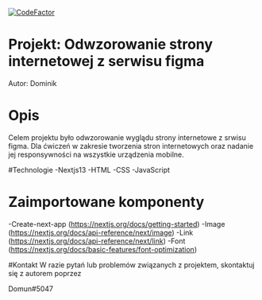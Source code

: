 [![CodeFactor](https://www.codefactor.io/repository/github/Domun335/FLP-01/badge)](https://www.codefactor.io/repository/github/Domun335/FLP-01)
# Projekt: Odwzorowanie strony internetowej z serwisu figma
Autor: Dominik

# Opis
Celem projektu było odwzorowanie wyglądu strony internetowe z srwisu figma. Dla ćwiczeń w zakresie tworzenia stron internetowych oraz nadanie jej responsywności na wszystkie urządzenia mobilne.

#Technologie
-Nextjs13
-HTML
-CSS
-JavaScript

# Zaimportowane komponenty
-Create-next-app (https://nextjs.org/docs/getting-started)
-Image (https://nextjs.org/docs/api-reference/next/image)
-Link (https://nextjs.org/docs/api-reference/next/link)
-Font (https://nextjs.org/docs/basic-features/font-optimization)

#Kontakt
W razie pytań lub problemów związanych z projektem, skontaktuj się z autorem poprzez 

Domun#5047
